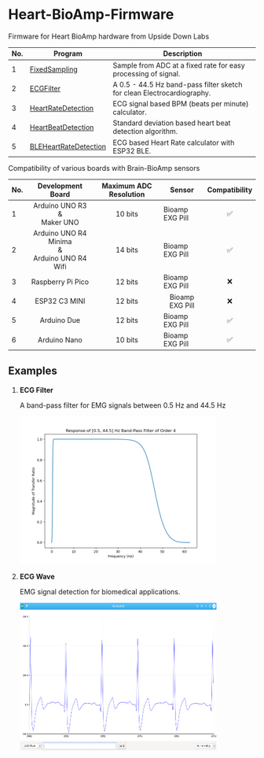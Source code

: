 # Heart-BioAmp-Firmware
Firmware for Heart BioAmp hardware from Upside Down Labs

| No. | Program | Description |
| ---- | ------- | --------- |
|1 | [FixedSampling](1_FixedSampling)| Sample from ADC at a fixed rate for easy processing of signal.|
|2 | [ECGFilter](2_ECGFilter)| A 0.5 - 44.5 Hz band-pass filter sketch for clean Electrocardiography.|
|3 | [HeartRateDetection](3_HeartRateDetection)| ECG signal based BPM (beats per minute) calculator.|
|4 | [HeartBeatDetection](4_HeartBeatDetection)| Standard deviation based heart beat detection algorithm.|
|5 | [BLEHeartRateDetection](5_BLEHeartRateDetection)| ECG based Heart Rate calculator with ESP32 BLE.|

Compatibility of various boards with Brain-BioAmp sensors
<table>
    <thead>
        <tr>
            <th>No.</th>
            <th>Development Board</th>
             <th>Maximum ADC Resolution</th>
            <th>Sensor</th>
            <th>Compatibility</th>
        </tr>
    </thead>
    <tbody>
        <tr>
            <td >1</td>
            <td align= "center" >Arduino UNO R3<br>&<br>Maker UNO</td>
            <td align = "center" >10 bits</td>
            <td>Bioamp EXG Pill</td>
            <td align = "center">✅</td>
        </tr>
        <tr>
            <td >2</td>
            <td align = "center" >Arduino UNO R4 Minima<br>&<br>Arduino UNO R4 Wifi</td>
            <td align = "center">14 bits</td>
            <td>Bioamp EXG Pill</td>
            <td align= "center">✅</td>
        </tr>
        <tr>
            <td >3</td>
            <td align = "center" >Raspberry Pi Pico</td>
            <td align = "center" >12 bits</td>
            <td>Bioamp EXG Pill</td>
            <td align = "center">❌</td>
        </tr>
       <tr>
             <td >4</td>
            <td align= "center"  >ESP32 C3 MINI</td>
           <td align = "center" >12 bits</td>
            <td align = "center">Bioamp EXG Pill</td>
            <td align= "center">❌</td>
        </tr>
        <tr>
             <td >5</td>
            <td align= "center"  >Arduino Due</td>
           <td align = "center" >12 bits</td>
            <td>Bioamp EXG Pill</td>
            <td align = "center">✅</td>
        </tr>
        <tr>
             <td>6</td>
            <td align= "center"  >Arduino Nano</td>
           <td align = "center" >10 bits</td>
            <td>Bioamp EXG Pill</td>
            <td align = "center">✅</td>
        </tr>
        </tbody>
    </table>

## Examples

1. **ECG Filter**

    A band-pass filter for EMG signals between 0.5 Hz and 44.5 Hz

    <img src="2_ECGFilter/ECGFilter.png" height="300" width="400">
    

2. **ECG Wave**

    EMG signal detection for biomedical applications.

    <img src="2_ECGFilter/ECGWaves.png" height="300" width="400">
